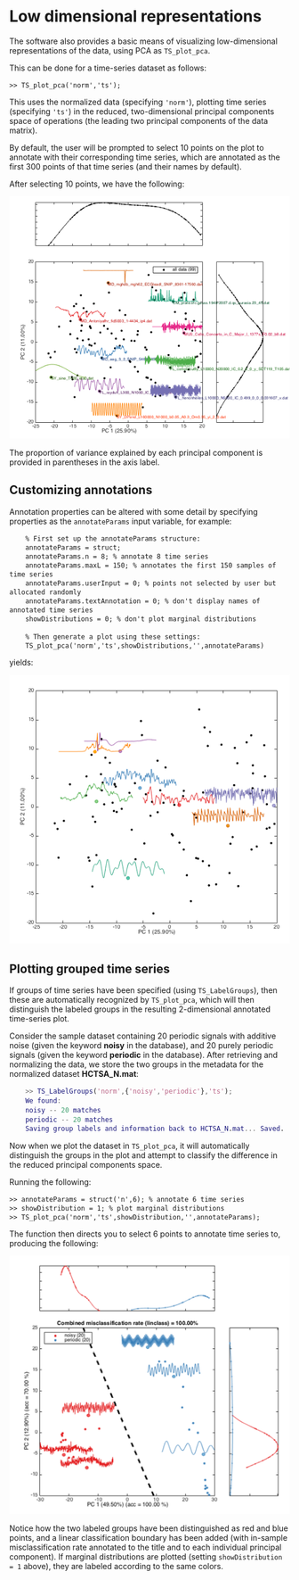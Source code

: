 # Low dimensional representations

The software also provides a basic means of visualizing low-dimensional representations of the data, using PCA as `TS_plot_pca`.

This can be done for a time-series dataset as follows:

    >> TS_plot_pca('norm','ts');
    
This uses the normalized data (specifying `'norm'`), plotting time series (specifying `'ts'`) in the reduced, two-dimensional principal components space of operations (the leading two principal components of the data matrix).

By default, the user will be prompted to select 10 points on the plot to annotate with their corresponding time series, which are annotated as the first 300 points of that time series (and their names by default).

After selecting 10 points, we have the following:

![pca_image](img/pca_ungrouped.png)

The proportion of variance explained by each principal component is provided in parentheses in the axis label.

## Customizing annotations

Annotation properties can be altered with some detail by specifying properties as the `annotateParams` input variable, for example:

```
    % First set up the annotateParams structure:
    annotateParams = struct;
    annotateParams.n = 8; % annotate 8 time series
    annotateParams.maxL = 150; % annotates the first 150 samples of time series
    annotateParams.userInput = 0; % points not selected by user but allocated randomly
    annotateParams.textAnnotation = 0; % don't display names of annotated time series
    showDistributions = 0; % don't plot marginal distributions
    
    % Then generate a plot using these settings:
    TS_plot_pca('norm','ts',showDistributions,'',annotateParams)
```

yields:

![annotated plot](img/lowDimAnnotated.png)

## Plotting grouped time series

If groups of time series have been specified (using `TS_LabelGroups`), then these are automatically recognized by `TS_plot_pca`, which will then distinguish the labeled groups in the resulting 2-dimensional annotated time-series plot.

Consider the sample dataset containing 20 periodic signals with additive noise (given the keyword **noisy** in the database), and 20 purely periodic signals (given the keyword **periodic** in the database).
After retrieving and normalizing the data, we store the two groups in the metadata for the normalized dataset **HCTSA_N.mat**:

```matlab
    >> TS_LabelGroups('norm',{'noisy','periodic'},'ts');
    We found:
    noisy -- 20 matches
    periodic -- 20 matches
    Saving group labels and information back to HCTSA_N.mat... Saved.
```
Now when we plot the dataset in `TS_plot_pca`, it will automatically distinguish the groups in the plot and attempt to classify the difference in the reduced principal components space.

Running the following:

    >> annotateParams = struct('n',6); % annotate 6 time series
    >> showDistribution = 1; % plot marginal distributions
    >> TS_plot_pca('norm','ts',showDistribution,'',annotateParams);
    
The function then directs you to select 6 points to annotate time series to, producing the following:

![](img/PC_noisy_periodic.png)

Notice how the two labeled groups have been distinguished as red and blue points, and a linear classification boundary has been added (with in-sample misclassification rate annotated to the title and to each individual principal component).
If marginal distributions are plotted (setting `showDistribution = 1` above), they are labeled according to the same colors.